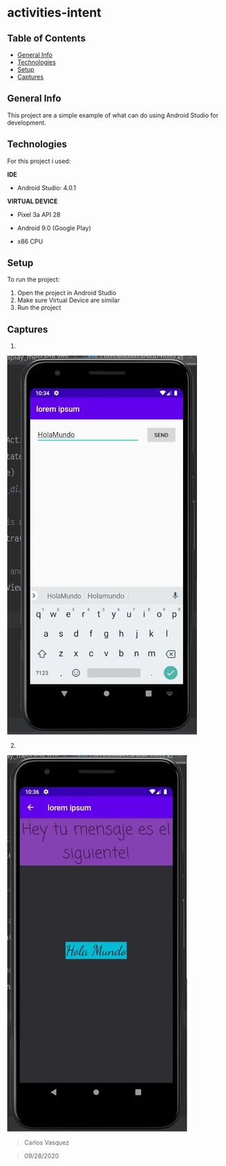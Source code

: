 # activities-intent


## Table of Contents
* [General Info](#general-info)
* [Technologies](#technologies)
* [Setup](#setup)
* [Captures](#captures)

## General Info
This project are a simple example of what can do using Android Studio for development.

## Technologies
For this project i used:

**IDE**
- Android Studio: 4.0.1

**VIRTUAL DEVICE**

- Pixel 3a API 28

- Android 9.0 (Google Play)

- x86 CPU

## Setup
To run the project:
1. Open the project in Android Studio
2. Make sure Virtual Device are similar
3. Run the project

## Captures

1. 
![alt text][capt1]

2. 
![alt text][capt2]

[capt1]: https://github.com/lighnio/activities-intent/blob/master/app/captures/SharedScreenshot1.jpg "First Capture"
[capt2]: https://github.com/lighnio/activities-intent/blob/master/app/captures/SharedScreenshot2.jpg "Second Capture"


> Carlos Vasquez

> 09/28/2020



